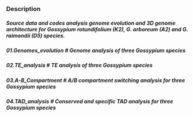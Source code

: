 ### Description

##### Source data and codes analysis genome evolution and 3D genome architecture for *Gossypium rotundifolium* (K2), *G. arboreum* (A2) and *G. raimondii* (D5) species.

##### 01.Genomes_evolution     # Genome analysis of three *Gossypium* species

##### 02.TE_analysis				   # TE analysis of three *Gossypium* species			 

##### 03.A-B_Compartment 	     # A/B compartment switching analysis for three *Gossypium* species

##### 04.TAD_analysis			     # Conserved and specific TAD analysis for three *Gossypium* species
